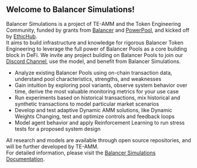 ## Welcome to **Balancer Simulations**! 

Balancer Simulations is a project of TE-AMM and the Token Engineering Community, funded by grants from [Balancer](https://balancer.finance/) and [PowerPool](https://powerpool.finance/), and kicked off by [EthicHub](https://www.ethichub.com/en/).  
It aims to build infrastructure and knowledge for rigorous Balancer Token Engineering to leverage the full power of Balancer Pools as a core building block in DeFi.
We invite any project building on Balancer Pools to join our [Discord Channel](https://discord.gg/KTUPMCRZNQ), use the model, and benefit from Balancer Simulations.

- Analyze existing Balancer Pools using on-chain transaction data,  understand pool characteristics, strengths, and weaknesses
- Gain intuition by exploring pool variants, observe system behavior over time, derive the most valuable monitoring metrics for your use case
- Run experiments based on historical transactions, mix historical and synthetic transactions to model particular market scenarios
- Develop and test adaptive Dynamic AMM solutions, like Dynamic Weights Changing, test and optimize controls and feedback loops
- Model agent behavior and apply Reinforcement Learning to run stress tests for a proposed system design

All research and models are available through open source repositories, and will be further developed by TE-AMM.   
For detailed information, please visit the [Balancer Simulations Documentation](https://token-engineering-balancer.gitbook.io/balancer-simulations/).
